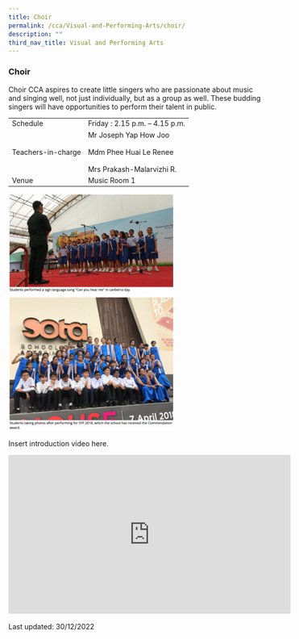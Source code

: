 ```yaml
---
title: Choir
permalink: /cca/Visual-and-Performing-Arts/choir/
description: ""
third_nav_title: Visual and Performing Arts
---
```

### Choir

Choir CCA aspires to create little singers who are passionate about music and singing well, not just individually, but as a group as well. These budding singers will have opportunities to perform their talent in public.

|  |  |
|---|---|
| Schedule | Friday : 2.15 p.m. – 4.15 p.m. |
| Teachers-in-charge | Mr Joseph Yap How Joo<br><br>Mdm Phee Huai Le Renee<br><br>Mrs Prakash-Malarvizhi R.<br> |
|  Venue | Music Room 1  |

<img src="/images/cca10.png" 
     style="width:65%">

Insert introduction video here.

<div class="bp-youtube">

<iframe width="560" height="315" src="https://www.youtube.com/embed/pIp9CL5aGew" title="YouTube video player" frameborder="0" allow="accelerometer; autoplay; clipboard-write; encrypted-media; gyroscope; picture-in-picture" allowfullscreen></iframe>

</div>

Last updated: 30/12/2022